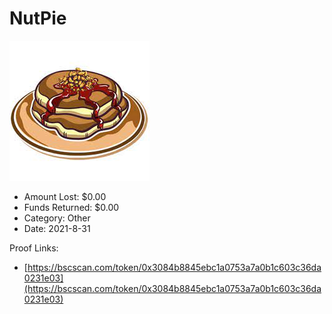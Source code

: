 # NutPie
![NutPie](/rektimages/NutPie.png)
- Amount Lost: $0.00
- Funds Returned: $0.00
- Category: Other
- Date: 2021-8-31



Proof Links:
- [https://bscscan.com/token/0x3084b8845ebc1a0753a7a0b1c603c36da0231e03](https://bscscan.com/token/0x3084b8845ebc1a0753a7a0b1c603c36da0231e03)


